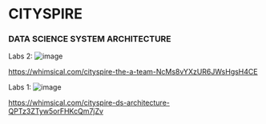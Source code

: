 # CITYSPIRE
### DATA SCIENCE SYSTEM ARCHITECTURE

Labs 2:
![image](https://github.com/Lambda-School-Labs/PT17_cityspire-a-ds/notebooks/visuals/files/Cityspire%20The%20A%20Team.png)

https://whimsical.com/cityspire-the-a-team-NcMs8vYXzUR6JWsHgsH4CE


Labs 1:
![image](https://user-images.githubusercontent.com/54873526/110257684-fe9f9980-7f6c-11eb-90a1-bd1e1fa9c9e5.png)

https://whimsical.com/cityspire-ds-architecture-QPTz3ZTyw5orFHKcQm7jZv
